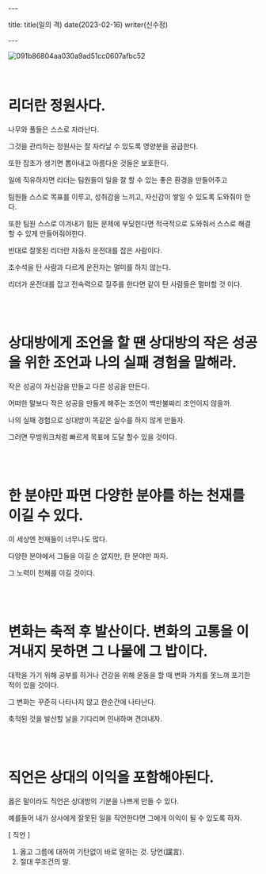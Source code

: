 \---

title: title(일의 격) date(2023-02-16) writer(신수정)

\---

![091b86804aa030a9ad51cc0607afbc52](https://dev-hand.github.io/blog/images/KakaoTalk_Photo_2023-02-19-20-21-31.jpeg)

<br/>

# 리더란 정원사다.

나무와 풀들은 스스로 자라난다.

그것을 관리하는 정원사는 잘 자라날 수 있도록 영양분을 공급한다.

또한 잡초가 생기면 뽑아내고 아름다운 것들은 보호한다.

일에 직유하자면 리더는 팀원들이 일을 잘 할 수 있는 좋은 환경을 만들어주고

팀원들 스스로 목표를 이루고, 성취감을 느끼고, 자신감이 쌓일 수 있도록 도와줘야 한다.

또한 팀원 스스로 이겨내기 힘든 문제에 부딪힌다면 적극적으로 도와줘서 스스로 해결 할 수 있게 만들어줘야한다.

반대로 잘못된 리더란 자동차 운전대를 잡은 사람이다.

조수석을 탄 사람과 다르게 운전자는 멀미를 하지 않는다.

리더가 운전대를 잡고 전속력으로 질주를 한다면 같이 탄 사람들은 멀미할 것 이다.

<br/>
<br/>

# 상대방에게 조언을 할 땐 상대방의 작은 성공을 위한 조언과 나의 실패 경험을 말해라.

작은 성공이 자신감을 만들고 다른 성공을 만든다.

어떠한 말보다 작은 성공을 만들게 해주는 조언이 백만불짜리 조언이지 않을까.

나의 실패 경험으로 상대방이 똑같은 실수를 하지 않게 만들자.

그러면 무빙워크처럼 빠르게 목표에 도달 할수 있을 것이다.

<br/>
<br/>

# 한 분야만 파면 다양한 분야를 하는 천재를 이길 수 있다.

이 세상엔 천재들이 너무나도 많다.

다양한 분야에서 그들을 이길 순 없지만, 한 분야만 파자.

그 노력이 천재를 이길 것이다.

<br/>
<br/>

# 변화는 축적 후 발산이다. 변화의 고통을 이겨내지 못하면 그 나물에 그 밥이다.

대학을 가기 위해 공부를 하거나 건강을 위해 운동을 할 때 변화 가치를 못느껴 포기한 적이 있을 것이다.

그 변화는 꾸준히 나타나지 않고 한순간에 나타난다.

축적된 것을 발산할 날을 기다리며 인내하며 견뎌내자.

<br/>
<br/>

# 직언은 상대의 이익을 포함해야된다.

옳은 말이라도 직언은 상대방의 기분을 나쁘게 만들 수 있다.

예를들어 내가 상사에게 잘못된 일을 직언한다면 그에게 이익이 될 수 있도록 하자.

[ 직언 ]

1. 옳고 그름에 대하여 기탄없이 바로 말하는 것. 당언(讜言).
2. 절대 무조건의 말.

